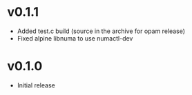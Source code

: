 # v0.1.1

- Added test.c build (source in the archive for opam release)
- Fixed alpine libnuma to use numactl-dev

# v0.1.0

- Initial release
